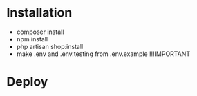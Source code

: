 # Installation

- composer install
- npm install
- php artisan shop:install
- make .env and .env.testing from .env.example !!!IMPORTANT

# Deploy